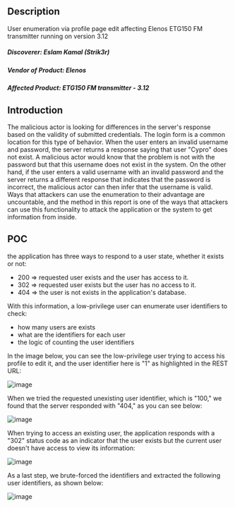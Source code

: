 ## Description 

User enumeration via profile page edit affecting Elenos ETG150 FM transmitter running on version 3.12

##### Discoverer: Eslam Kamal (Strik3r)
##### Vendor of Product: Elenos
##### Affected Product: ETG150 FM transmitter - 3.12

## Introduction
The malicious actor is looking for differences in the server's response based on the validity of submitted credentials. The login form is a common location for this type of behavior. When the user enters an invalid username and password, the server returns a response saying that user "Cypro" does not exist. A malicious actor would know that the problem is not with the password but that this username does not exist in the system. On the other hand, if the user enters a valid username with an invalid password and the server returns a different response that indicates that the password is incorrect, the malicious actor can then infer that the username is valid. Ways that attackers can use the enumeration to their advantage are uncountable, and the method in this report is one of the ways that attackers can use this functionality to attack the application or the system to get information from inside.


## POC

the application has three ways to respond to a user state, whether it exists or not:

* 200 => requested user exists and the user has access to it.
* 302 => requested user exists but the user has no access to it.
* 404 => the user is not exists in the application's database.

With this information, a low-privilege user can enumerate user identifiers to check:

* how many users are exists
* what are the identifiers for each user
* the logic of counting the user identifiers

In the image below, you can see the low-privilege user trying to access his profile to edit it, and the user identifier here is "1" as highlighted in the REST URL:

![image](https://github.com/strik3r0x1/Vulns/assets/94288990/a3a950af-ad22-45db-8b9c-98e6ff32a3f8)

When we tried the requested unexisting user identifier, which is "100,"  we found that the server responded with "404," as you can see below:

![image](https://github.com/strik3r0x1/Vulns/assets/94288990/73a77fdb-98c1-4083-8630-dc070c6e04f5)

When trying to access an existing user, the application responds with a "302" status code as an indicator that the user exists but the current user doesn't have access to view its information:

![image](https://github.com/strik3r0x1/Vulns/assets/94288990/68a5d5d4-4802-4b9a-8118-5e5dd7a75756)

As a last step, we brute-forced the identifiers and extracted the following user identifiers, as shown below:

![image](https://github.com/strik3r0x1/Vulns/assets/94288990/12c82077-fdc8-410c-bb33-89ce56cf8415)

